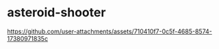 # asteroid-shooter

https://github.com/user-attachments/assets/710410f7-0c5f-4685-8574-17380971835c
